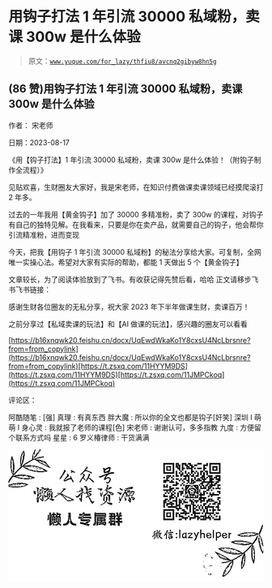 # 用钩子打法 1 年引流 30000 私域粉，卖课 300w 是什么体验

> 原文：[`www.yuque.com/for_lazy/thfiu8/avcnq2gibyw8hn5g`](https://www.yuque.com/for_lazy/thfiu8/avcnq2gibyw8hn5g)



## (86 赞)用钩子打法 1 年引流 30000 私域粉，卖课 300w 是什么体验 

作者： 宋老师 

日期：2023-08-17 

《用【钩子打法】1 年引流 30000 私域粉，卖课 300w 是什么体验！（附钩子制作全流程）》 

见贴欢喜，生财圈友大家好，我是宋老师，在知识付费做课卖课领域已经摸爬滚打 2 年多。 

过去的一年我用【黄金钩子】加了 30000 多精准粉，卖了 300w 的课程，对钩子有自己的独特见解。在我看来，只要是你在卖产品，就需要自己的钩子，他会帮你引流精准粉，进而变现 

今天，把我【用钩子 1 年引流 30000 私域粉】的秘法分享给大家。可复制，全网唯一实操心法。希望对大家有实际的帮助，都能 1 天做出 5 个【黄金钩子】 

文章较长，为了阅读体验放到了飞书。有收获记得先赞后看，哈哈 正文请移步飞书飞书链接：⁡⁤⁢⁡‌⁤‬⁤‌⁤‍⁡⁤‌‬⁡⁢⁤⁤⁤⁡⁣‍⁡⁡⁢‍⁡‍⁤‌‌⁤⁡ 

感谢生财各位圈友的无私分享，祝大家 2023 年下半年做课生财，卖课百万！ 

之前分享过【私域卖课的玩法】和【AI 做课的玩法】，感兴趣的圈友可以看看 

[https://b16xnqwk20.feishu.cn/docx/UqEwdWkaKo1Y8cxsU4NcLbrsnre?from=from_copylink](https://b16xnqwk20.feishu.cn/docx/UqEwdWkaKo1Y8cxsU4NcLbrsnre?from=from_copylink)[https://t.zsxq.com/11HYYM9DS](https://t.zsxq.com/11HYYM9DS)[https://t.zsxq.com/11JMPCkoq](https://t.zsxq.com/11JMPCkoq) 

评论区： 

阿酷随笔 : [强] 真理 : 有真东西 胖大魔 : 所以你的全文也都是钩子[奸笑] 深圳 I 萌萌 I 身心灵 : 我就报了老师的课程[色] 宋老师 : 谢谢认可，多多指教 九度 : 方便留个联系方式吗 星星 : 6 罗义椿律师 : 干货满满 

![](img/894d30a529e7c37bcd3392323c99941c.png)  